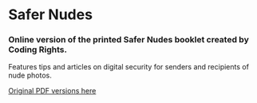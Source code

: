 # Safer Nudes
### Online version of the printed Safer Nudes booklet created by Coding Rights. 

Features tips and articles on digital security for senders and recipients of nude photos.

[Original PDF versions here](http://www.codingrights.org/pt/manda-nudes/)
